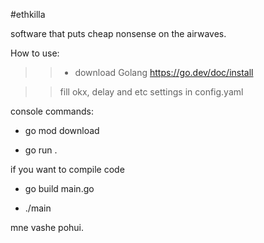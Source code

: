 #ethkilla

software that puts cheap nonsense on the airwaves. 


How to use:

>> - download Golang https://go.dev/doc/install

>> fill okx, delay and etc settings in config.yaml

console commands:

- go mod download 

- go run . 

if you want to compile code 

- go build main.go

- ./main

mne vashe pohui.


